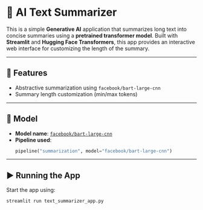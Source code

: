 # 📝 AI Text Summarizer

This is a simple **Generative AI** application that summarizes long text into concise summaries using a **pretrained transformer model**. Built with **Streamlit** and **Hugging Face Transformers**, this app provides an interactive web interface for customizing the length of the summary.

---

## 🚀 Features

- Abstractive summarization using `facebook/bart-large-cnn`
- Summary length customization (min/max tokens)

---

## 🧠 Model

- **Model name**: [`facebook/bart-large-cnn`](https://huggingface.co/facebook/bart-large-cnn)
- **Pipeline used**:
  ```python
  pipeline("summarization", model="facebook/bart-large-cnn")
---
## ▶️ Running the App
Start the  app using:
```python
streamlit run text_summarizer_app.py
